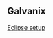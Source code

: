## Galvanix

[Eclipse setup](https://github.com/Tyrn/arch-chronicle/blob/master/Usage/Ac6_SW4STM32.md)
